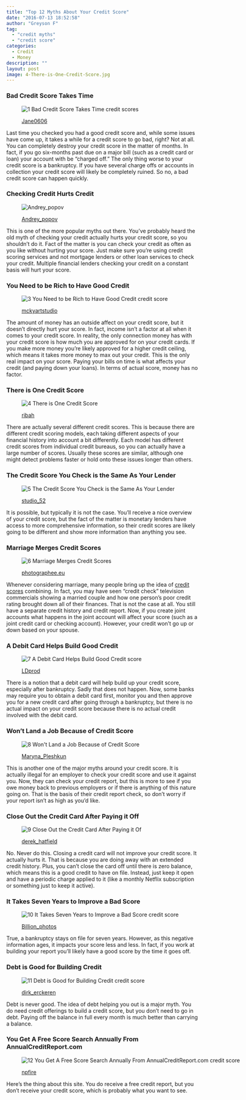 ```yaml
---
title: "Top 12 Myths About Your Credit Score"
date: "2016-07-13 18:52:58"
author: "Greyson F"
tag:
  - "credit myths"
  - "credit score"
categories:
  - Credit
  - Money
description: ""
layout: post
image: 4-There-is-One-Credit-Score.jpg
---
```


### Bad Credit Score Takes Time

<figure aria-describedby="caption-attachment-3867" class="wp-caption alignnone" id="attachment_3867" style="width: 700px">

![1 Bad Credit Score Takes Time credit scores](/posts/1-Bad-Credit-Score-Takes-Time-credit-scores.jpg)<figcaption class="wp-caption-text" id="caption-attachment-3867">[Jane0606](https://www.shutterstock.com/pic-207952477/stock-photo-a-road-sign-with-bad-credit-good-credit-words-on-sky-background.html)</figcaption></figure>

Last time you checked you had a good credit score and, while some issues have come up, it takes a while for a credit score to go bad, right? Not at all. You can completely destroy your credit score in the matter of months. In fact, if you go six-months past due on a major bill (such as a credit card or loan) your account with be “charged off.” The only thing worse to your credit score is a bankruptcy. If you have several charge offs or accounts in collection your credit score will likely be completely ruined. So no, a bad credit score can happen quickly.

### Checking Credit Hurts Credit

<figure aria-describedby="caption-attachment-3868" class="wp-caption alignnone" id="attachment_3868" style="width: 700px">

![Andrey_popov](/posts/2-Checking-Credit-Hurts-Credit-credit-score.jpg)<figcaption class="wp-caption-text" id="caption-attachment-3868">[Andrey_popov](https://www.shutterstock.com/pic-280796339/stock-photo-close-up-of-a-businessman-checking-credit-score-online-on-laptop.html)</figcaption></figure>

This is one of the more popular myths out there. You’ve probably heard the old myth of checking your credit actually hurts your credit score, so you shouldn’t do it. Fact of the matter is you can check your credit as often as you like without hurting your score. Just make sure you’re using credit scoring services and not mortgage lenders or other loan services to check your credit. Multiple financial lenders checking your credit on a constant basis will hurt your score.

### You Need to be Rich to Have Good Credit

<figure aria-describedby="caption-attachment-3869" class="wp-caption alignnone" id="attachment_3869" style="width: 700px">

![3 You Need to be Rich to Have Good Credit credit score](/posts/3-You-Need-to-be-Rich-to-Have-Good-Credit-credit-score.jpg)<figcaption class="wp-caption-text" id="caption-attachment-3869">[mckyartstudio](https://www.shutterstock.com/pic-422593414/stock-photo-multiple-scattered-american-dollar-banknotes-in-full-frame-coverage-with-corner-vignetting.html)</figcaption></figure>

The amount of money has an outside affect on your credit score, but it doesn’t directly hurt your score. In fact, income isn’t a factor at all when it comes to your credit score. In reality, the only connection money has with your credit score is how much you are approved for on your credit cards. If you make more money you’re likely approved for a higher credit ceiling, which means it takes more money to max out your credit. This is the only real impact on your score. Paying your bills on time is what affects your credit (and paying down your loans). In terms of actual score, money has no factor.

### There is One Credit Score

<figure aria-describedby="caption-attachment-3870" class="wp-caption alignnone" id="attachment_3870" style="width: 700px">

![4 There is One Credit Score](/posts/4-There-is-One-Credit-Score.jpg)<figcaption class="wp-caption-text" id="caption-attachment-3870">[ribah](https://www.shutterstock.com/pic-133201919/stock-photo-illustration-of-wordcloud-word-tags-of-credit-history-report.html)

</figcaption></figure>

There are actually several different credit scores. This is because there are different credit scoring models, each taking different aspects of your financial history into account a bit differently. Each model has different credit scores from individual credit bureaus, so you can actually have a large number of scores. Usually these scores are similar, although one might detect problems faster or hold onto these issues longer than others.

### The Credit Score You Check is the Same As Your Lender

<figure aria-describedby="caption-attachment-3871" class="wp-caption alignnone" id="attachment_3871" style="width: 700px">

![5 The Credit Score You Check is the Same As Your Lender](/posts/5-The-Credit-Score-You-Check-is-the-Same-As-Your-Lender.jpg)<figcaption class="wp-caption-text" id="caption-attachment-3871">[studio_52](https://www.shutterstock.com/pic-229611016/stock-photo-hard-money-lender-close-up-photo-of-successful-boss-working-with-calculator-in-the-office.html)</figcaption></figure>

It is possible, but typically it is not the case. You’ll receive a nice overview of your credit score, but the fact of the matter is monetary lenders have access to more comprehensive information, so their credit scores are likely going to be different and show more information than anything you see.

### Marriage Merges Credit Scores

<figure aria-describedby="caption-attachment-3872" class="wp-caption alignnone" id="attachment_3872" style="width: 700px">

![6 Marriage Merges Credit Scores](/posts/6-Marriage-Merges-Credit-Scores.jpg)<figcaption class="wp-caption-text" id="caption-attachment-3872">[photographee.eu](https://www.shutterstock.com/pic-220991617/stock-photo-horizontal-view-of-couple-analyzing-family-bills.html)

</figcaption></figure>

Whenever considering marriage, many people bring up the idea of [credit scores](https://www.bankrate.com/finance/debt/9-myths-build-better-credit-1.aspx) combining. In fact, you may have seen “credit check” television commercials showing a married couple and how one person’s poor credit rating brought down all of their finances. That is not the case at all. You still have a separate credit history and credit report. Now, if you create joint accounts what happens in the joint account will affect your score (such as a joint credit card or checking account). However, your credit won’t go up or down based on your spouse.

### A Debit Card Helps Build Good Credit

<figure aria-describedby="caption-attachment-3873" class="wp-caption alignnone" id="attachment_3873" style="width: 700px">

![7 A Debit Card Helps Build Good Credit score](/posts/7-A-Debit-Card-Helps-Build-Good-Credit-score.jpg)<figcaption class="wp-caption-text" id="caption-attachment-3873">[LDprod](https://www.shutterstock.com/pic-159873380/stock-photo-woman-hand-with-credit-card-swipe-through-terminal-for-sale-in-restaurant.html)</figcaption></figure>

There is a notion that a debit card will help build up your credit score, especially after bankruptcy. Sadly that does not happen. Now, some banks may require you to obtain a debit card first, monitor you and then approve you for a new credit card after going through a bankruptcy, but there is no actual impact on your credit score because there is no actual credit involved with the debit card.

### Won’t Land a Job Because of Credit Score

<figure aria-describedby="caption-attachment-3874" class="wp-caption alignnone" id="attachment_3874" style="width: 700px">

![8 Won't Land a Job Because of Credit Score](/posts/8-Wont-Land-a-Job-Because-of-Credit-Score.jpg)<figcaption class="wp-caption-text" id="caption-attachment-3874">[Maryna_Pleshkun](https://www.shutterstock.com/pic-318947294/stock-photo-business-people-accusing-their-business-partner-closeup-shot.html)</figcaption></figure>

This is another one of the major myths around your credit score. It is actually illegal for an employer to check your credit score and use it against you. Now, they can check your credit report, but this is more to see if you owe money back to previous employers or if there is anything of this nature going on. That is the basis of their credit report check, so don’t worry if your report isn’t as high as you’d like.

### Close Out the Credit Card After Paying it Off

<figure aria-describedby="caption-attachment-3875" class="wp-caption alignnone" id="attachment_3875" style="width: 700px">

![9 Close Out the Credit Card After Paying it Of](/posts/9-Close-Out-the-Credit-Card-After-Paying-it-Of.jpg)<figcaption class="wp-caption-text" id="caption-attachment-3875">[derek_hatfield](https://www.shutterstock.com/pic-177476195/stock-photo-credit-card-pieces.html)</figcaption></figure>

No. Never do this. Closing a credit card will not improve your credit score. It actually hurts it. That is because you are doing away with an extended credit history. Plus, you can’t close the card off until there is zero balance, which means this is a good credit to have on file. Instead, just keep it open and have a periodic charge applied to it (like a monthly Netflix subscription or something just to keep it active).

### It Takes Seven Years to Improve a Bad Score

<figure aria-describedby="caption-attachment-3877" class="wp-caption alignnone" id="attachment_3877" style="width: 700px">

![10 It Takes Seven Years to Improve a Bad Score credit score](/posts/10-It-Takes-Seven-Years-to-Improve-a-Bad-Score-credit-score.jpg)<figcaption class="wp-caption-text" id="caption-attachment-3877">[Billion_photos](https://www.shutterstock.com/pic-302938517/stock-photo-clock-time-women.html)</figcaption></figure>

True, a bankruptcy stays on file for seven years. However, as this negative information ages, it impacts your score less and less. In fact, if you work at building your report you’ll likely have a good score by the time it goes off.

### Debt is Good for Building Credit

<figure aria-describedby="caption-attachment-3878" class="wp-caption alignnone" id="attachment_3878" style="width: 700px">

![11 Debt is Good for Building Credit credit score](/posts/11-Debt-is-Good-for-Building-Credit-credit-score.jpg)<figcaption class="wp-caption-text" id="caption-attachment-3878">[dirk_erckeren](https://www.shutterstock.com/pic-417570070/stock-photo-debt-free-zone-or-tax-reduction-today-relief-of-taxes-having-good-credit-financial-success-paying.html)</figcaption></figure>

Debt is never good. The idea of debt helping you out is a major myth. You do need credit offerings to build a credit score, but you don’t need to go in debt. Paying off the balance in full every month is much better than carrying a balance.

### You Get A Free Score Search Annually From AnnualCreditReport.com

<figure aria-describedby="caption-attachment-3879" class="wp-caption alignnone" id="attachment_3879" style="width: 700px">

![12 You Get A Free Score Search Annually From AnnualCreditReport.com credit score](/posts/12-You-Get-A-Free-Score-Search-Annually-From-AnnualCreditReport.com-credit-score.jpg)<figcaption class="wp-caption-text" id="caption-attachment-3879">[npfire](https://www.shutterstock.com/pic-270813506/stock-photo-credit-report-concept.html)</figcaption></figure>

Here’s the thing about this site. You do receive a free credit report, but you don’t receive your credit score, which is probably what you want to see.
